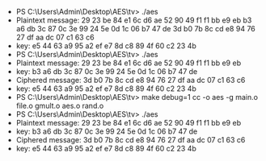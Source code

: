- PS C:\Users\Admin\Desktop\AES\tv> ./aes       
- Plaintext message:
29 23 be 84 e1 6c d6 ae 52 90 49 f1 f1 bb e9 eb
b3 a6 db 3c 87 0c 3e 99 24 5e 0d 1c 06 b7 47 de
3d b0 7b 8c cd e8 94 76 27 df aa dc 07 c1 63 c6
- key:
e5 44 63 a9 95 a2 ef e7 8d c8 89 4f 60 c2 23 4b
- PS C:\Users\Admin\Desktop\AES\tv> ./aes
- Plaintext message:
29 23 be 84 e1 6c d6 ae 52 90 49 f1 f1 bb e9 eb
- key:
b3 a6 db 3c 87 0c 3e 99 24 5e 0d 1c 06 b7 47 de
- Ciphered message:
3d b0 7b 8c cd e8 94 76 27 df aa dc 07 c1 63 c6
- key:
e5 44 63 a9 95 a2 ef e7 8d c8 89 4f 60 c2 23 4b
- PS C:\Users\Admin\Desktop\AES\tv> make debug=1
cc -o aes -g main.o file.o gmult.o aes.o rand.o
- PS C:\Users\Admin\Desktop\AES\tv> ./aes       
- Plaintext message:
29 23 be 84 e1 6c d6 ae 52 90 49 f1 f1 bb e9 eb
- key:
b3 a6 db 3c 87 0c 3e 99 24 5e 0d 1c 06 b7 47 de
- Ciphered message:
3d b0 7b 8c cd e8 94 76 27 df aa dc 07 c1 63 c6
- key:
e5 44 63 a9 95 a2 ef e7 8d c8 89 4f 60 c2 23 4b
